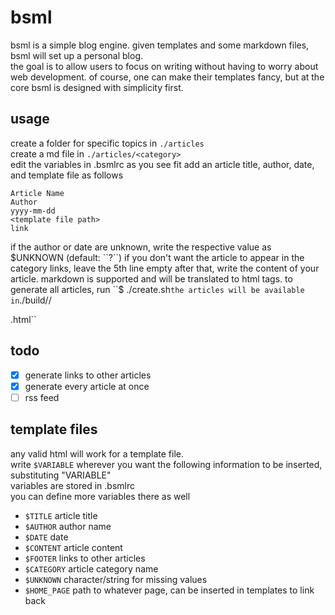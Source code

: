 # bsml 
bsml is a simple blog engine. given templates and some markdown files, bsml will set up a personal blog.  
the goal is to allow users to focus on writing without having to worry about web development. of course, one can make their templates fancy, but at the core bsml is designed with simplicity first.
## usage
create a folder for specific topics in ``./articles``  
create a md file in ``./articles/<category>``  
edit the variables in .bsmlrc as you see fit
add an article title, author, date, and template file as follows
```
Article Name
Author
yyyy-mm-dd
<template file path>
link
```
if the author or date are unknown, write the respective value as $UNKNOWN (default: ``?``)   
if you don't want the article to appear in the category links, leave the 5th line empty  
after that, write the content of your article. markdown is supported and will be translated to html tags.  
to generate all articles, run ``$ ./create.sh``
the articles will be available in ``./build/<category>/<article>.html``
## todo
- [x] generate links to other articles
- [x] generate every article at once
- [ ] rss feed
## template files
any valid html will work for a template file.  
write ``$VARIABLE`` wherever you want the following information to be inserted, substituting "VARIABLE"  
variables are stored in .bsmlrc  
you can define more variables there as well
- ``$TITLE`` article title
- ``$AUTHOR`` author name
- ``$DATE`` date
- ``$CONTENT`` article content
- ``$FOOTER`` links to other articles
- ``$CATEGORY`` article category name
- ``$UNKNOWN`` character/string for missing values
- ``$HOME_PAGE`` path to whatever page, can be inserted in templates to link back
